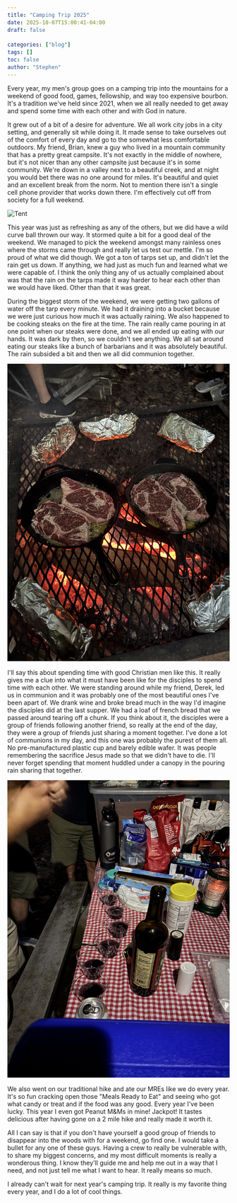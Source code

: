 ```yaml
---
title: "Camping Trip 2025"
date: 2025-10-07T15:00:41-04:00
draft: false

categories: ["blog"]
tags: []
toc: false
author: "Stephen"
---
```


Every year, my men's group goes on a camping trip into the mountains for a weekend of good food, games, fellowship, and way too expensive bourbon. It's a tradition we've held since 2021, when we all really needed to get away and spend some time with each other and with God in nature. 

It grew out of a bit of a desire for adventure. We all work city jobs in a city setting, and generally sit while doing it. It made sense to take ourselves out of the comfort of every day and go to the somewhat less comfortable outdoors. My friend, Brian, knew a guy who lived in a mountain community that has a pretty great campsite. It's not exactly in the middle of nowhere, but it's not nicer than any other campsite just because it's in some community. We're down in a valley next to a beautiful creek, and at night you would bet there was no one around for miles. It's beautiful and quiet and an excellent break from the norm. Not to mention there isn't a single cell phone provider that works down there. I'm effectively cut off from society for a full weekend.

![Tent](tent.jpg)

This year was just as refreshing as any of the others, but we did have a wild curve ball thrown our way. It stormed quite a bit for a good deal of the weekend. We managed to pick the weekend amongst many rainless ones where the storms came through and really let us test our mettle. I'm so proud of what we did though. We got a ton of tarps set up, and didn't let the rain get us down. If anything, we had just as much fun and learned what we were capable of. I think the only thing any of us actually complained about was that the rain on the tarps made it way harder to hear each other than we would have liked. Other than that it was great.

During the biggest storm of the weekend, we were getting two gallons of water off the tarp every minute. We had it draining into a bucket because we were just curious how much it was actually raining. We also happened to be cooking steaks on the fire at the time. The rain really came pouring in at one point when our steaks were done, and we all ended up eating with our hands. It was dark by then, so we couldn't see anything. We all sat around eating our steaks like a bunch of barbarians and it was absolutely beautiful. The rain subsided a bit and then we all did communion together.

![Steak](steak.jpg)


I'll say this about spending time with good Christian men like this. It really gives me a clue into what it must have been like for the disciples to spend time with each other. We were standing around while my friend, Derek, led us in communion and it was probably one of the most beautiful ones I've been apart of. We drank wine and broke bread much in the way I'd imagine the disciples did at the last supper. We had a loaf of french bread that we passed around tearing off a chunk. If you think about it, the disciples were a group of friends following another friend, so really at the end of the day, they were a group of friends just sharing a moment together. I've done a lot of communions in my day, and this one was probably the purest of them all. No pre-manufactured plastic cup and barely edible wafer. It was people remembering the sacrifice Jesus made so that we didn't have to die. I'll never forget spending that moment huddled under a canopy in the pouring rain sharing that together.

![Communion](communion.jpg)

We also went on our traditional hike and ate our MREs like we do every year. It's so fun cracking open those "Meals Ready to Eat" and seeing who got what candy or treat and if the food was any good. Every year I've been lucky. This year I even got Peanut M&Ms in mine! Jackpot! It tastes delicious after having gone on a 2 mile hike and really made it worth it. 

All I can say is that if you don't have yourself a good group of friends to disappear into the woods with for a weekend, go find one. I would take a bullet for any one of these guys. Having a crew to really be vulnerable with, to share my biggest concerns, and my most difficult moments is really a wonderous thing. I know they'll guide me and help me out in a way that I need, and not just tell me what I want to hear. It really means so much.

I already can't wait for next year's camping trip. It really is my favorite thing every year, and I do a lot of cool things.
